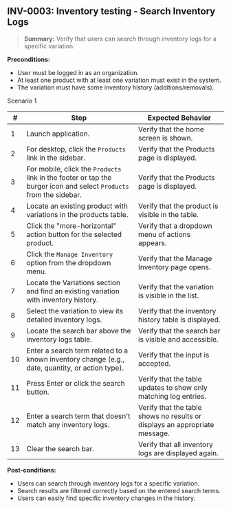 ## **INV-0003:** Inventory testing - Search Inventory Logs

> **Summary:** Verify that users can search through inventory logs for a specific variation.

**Preconditions:**

- User must be logged in as an organization.
- At least one product with at least one variation must exist in the system.
- The variation must have some inventory history (additions/removals).

Scenario 1

| #   | Step                                                                                                               | Expected Behavior                                                          |
| --- | ------------------------------------------------------------------------------------------------------------------ | -------------------------------------------------------------------------- |
| 1   | Launch application.                                                                                                | Verify that the home screen is shown.                                      |
| 2   | For desktop, click the `Products` link in the sidebar.                                                             | Verify that the Products page is displayed.                                |
| 3   | For mobile, click the `Products` link in the footer or tap the burger icon and select `Products` from the sidebar. | Verify that the Products page is displayed.                                |
| 4   | Locate an existing product with variations in the products table.                                                  | Verify that the product is visible in the table.                           |
| 5   | Click the "more-horizontal" action button for the selected product.                                                | Verify that a dropdown menu of actions appears.                            |
| 6   | Click the `Manage Inventory` option from the dropdown menu.                                                        | Verify that the Manage Inventory page opens.                               |
| 7   | Locate the Variations section and find an existing variation with inventory history.                               | Verify that the variation is visible in the list.                          |
| 8   | Select the variation to view its detailed inventory logs.                                                          | Verify that the inventory history table is displayed.                      |
| 9   | Locate the search bar above the inventory logs table.                                                              | Verify that the search bar is visible and accessible.                      |
| 10  | Enter a search term related to a known inventory change (e.g., date, quantity, or action type).                    | Verify that the input is accepted.                                         |
| 11  | Press Enter or click the search button.                                                                            | Verify that the table updates to show only matching log entries.           |
| 12  | Enter a search term that doesn't match any inventory logs.                                                         | Verify that the table shows no results or displays an appropriate message. |
| 13  | Clear the search bar.                                                                                              | Verify that all inventory logs are displayed again.                        |

**Post-conditions:**

- Users can search through inventory logs for a specific variation.
- Search results are filtered correctly based on the entered search terms.
- Users can easily find specific inventory changes in the history.
